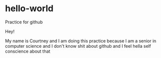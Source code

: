 # hello-world
Practice for github

Hey!

My name is Courtney and I am doing this practice because I am a senior in computer science and I don't know shit about github and I feel hella self conscience about that
